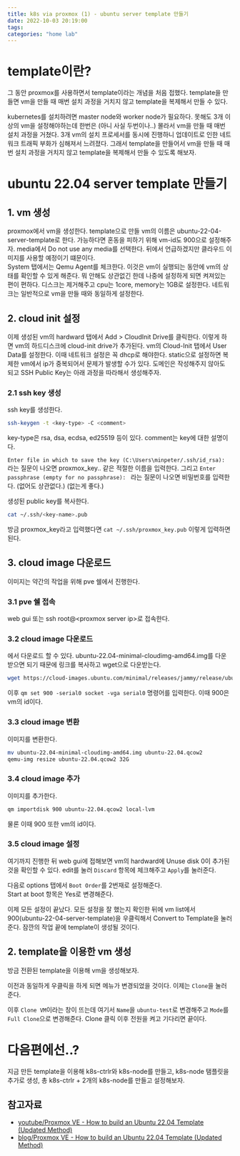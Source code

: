 ```yaml
---
title: k8s via proxmox (1) - ubuntu server template 만들기
date: 2022-10-03 20:19:00
tags:
categories: "home lab"
---
```


# template이란?

그 동안 proxmox를 사용하면서 template이라는 개념을 처음 접했다.
template을 만들면 vm을 만들 때 매번 설치 과정을 거치지 않고 template을 복제해서 만들 수 있다.

kubernetes를 설치하려면 master node와 worker node가 필요하다.
못해도 3개 이상의 vm을 설정해야하는데 한번은 (아니 사실 두번이나..) 몰라서 vm을 만들 때 매번 설치 과정을 거쳤다.
3개 vm의 설치 프로세서를 동시에 진행하니 업데이트로 인한 네트워크 트래픽 부화가 심해져서 느려졌다.
그래서 template을 만들어서 vm을 만들 때 매번 설치 과정을 거치지 않고 template을 복제해서 만들 수 있도록 해보자.

# ubuntu 22.04 server template 만들기

## 1. vm 생성

proxmox에서 vm을 생성한다.
template으로 만들 vm의 이름은 ubuntu-22-04-server-template로 한다.
가능하다면 혼동을 피하기 위해 vm-id도 900으로 설정해주자.
media에서 Do not use any media를 선택한다.
뒤에서 언급하겠지만 클라우드 이미지를 사용할 예정이기 떄문이다.  
System 탭에서는 Qemu Agent를 체크한다.
이것은 vm이 실행되는 동안에 vm의 상태를 확인할 수 있게 해준다.
뭐 안해도 상관없긴 한데 나중에 설정하게 되면 켜져있는 편이 편하다.
디스크는 제거해주고 cpu는 1core, memory는 1GB로 설정한다.
네트워크는 일반적으로 vm을 만들 때와 동일하게 설정한다.

## 2. cloud init 설정

이제 생성된 vm의 hardward 탭에서 Add > CloudInit Drive를 클릭한다.
이렇게 하면 vm의 하드디스크에 cloud-init drive가 추가된다.
vm의 Cloud-Init 탭에서 User Data를 설정한다.
이때 네트워크 설정은 꼭 dhcp로 해야한다.
static으로 설정하면 복제한 vm에서 ip가 중복되어서 문제가 발생할 수가 있다.
도메인은 작성해주지 않아도 되고 SSH Public Key는 아래 과정을 따라해서 생성해주자.

### 2.1 ssh key 생성

ssh key를 생성한다.

```bash
ssh-keygen -t <key-type> -C <comment>
```

key-type은 rsa, dsa, ecdsa, ed25519 등이 있다.
comment는 key에 대한 설명이다.

`Enter file in which to save the key (C:\Users\minpeter/.ssh/id_rsa): ` 라는 질문이 나오면 proxmox_key.. 같은 적절한 이름을 입력한다.
그리고 `Enter passphrase (empty for no passphrase): ` 라는 질문이 나오면 비밀번호를 입력한다. (없어도 상관없다.) (없는게 좋다.)

생성된 public key를 복사한다.

```bash
cat ~/.ssh/<key-name>.pub
```

방금 proxmox_key라고 입력했다면 `cat ~/.ssh/proxmox_key.pub` 이렇게 입력하면 된다.

## 3. cloud image 다운로드

이미지는 약간의 작업을 위해 pve 쉘에서 진행한다.

### 3.1 pve 쉘 접속

web gui 또는 ssh root@&lt;proxmox server ip&gt;로 접속한다.

### 3.2 cloud image 다운로드

[](https://cloud-images.ubuntu.com/minimal/releases/jammy/release/)에서 다운로드 할 수 있다.
ubuntu-22.04-minimal-cloudimg-amd64.img를 다운 받으면 되기 때문에 링크를 복사하고 wget으로 다운받는다.

```bash
wget https://cloud-images.ubuntu.com/minimal/releases/jammy/release/ubuntu-22.04-minimal-cloudimg-amd64.img
```

이후 `qm set 900 -serial0 socket -vga serial0` 명령어를 입력한다.
이때 900은 vm의 id이다.

### 3.3 cloud image 변환

이미지를 변환한다.

```bash
mv ubuntu-22.04-minimal-cloudimg-amd64.img ubuntu-22.04.qcow2
qemu-img resize ubuntu-22.04.qcow2 32G
```

### 3.4 cloud image 추가

이미지를 추가한다.

```bash
qm importdisk 900 ubuntu-22.04.qcow2 local-lvm
```

물론 이때 900 또한 vm의 id이다.

### 3.5 cloud image 설정

여기까지 진행한 뒤 web gui에 접해보면 vm의 hardward에 Unuse disk 0이 추가된 것을 확인할 수 있다.
edit를 눌러 `Discard` 항목에 체크해주고 `Apply`를 눌러준다.

다음로 options 탭에서 `Boot Order`를 2번재로 설정해준다.  
Start at boot 항목은 Yes로 변경해준다.

이제 모든 설정이 끝났다.
모든 설정을 잘 했는지 확인한 뒤에 vm list에서 900(ubuntu-22-04-server-template)을 우클릭해서 Convert to Template을 눌러준다.
잠깐의 작업 끝에 template이 생성될 것이다.

## 2. template을 이용한 vm 생성

방금 전환된 template을 이용해 vm을 생성해보자.

이전과 동일하게 우클릭을 하게 되면 메뉴가 변경되었을 것이다.
이제는 `Clone`을 눌러준다.

이후 `Clone VM`이라는 창이 뜨는데 여기서 `Name`을 `ubuntu-test`로 변경해주고 `Mode`를 `Full Clone`으로 변경해준다.
Clone 클릭 이후 전원을 켜고 기다리면 끝이다.

# 다음편에선..?

지금 만든 template을 이용해 k8s-ctrlr와 k8s-node를 만들고, k8s-node 탬플릿을 추가로 생성, 총 k8s-ctrlr + 2개의 k8s-node를 만들고 설정해보자.

## 참고자료

- [youtube/Proxmox VE - How to build an Ubuntu 22.04 Template (Updated Method)](https://youtu.be/MJgIm03Jxdo)
- [blog/Proxmox VE - How to build an Ubuntu 22.04 Template (Updated Method)](https://www.learnlinux.tv/proxmox-ve-how-to-build-an-ubuntu-22-04-template-updated-method/)
